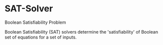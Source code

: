 # SAT-Solver
Boolean Satisfiability Problem

Boolean Satisfiability (SAT) solvers determine the 'satisfiability' of Boolean set of equations for a set of inputs.
